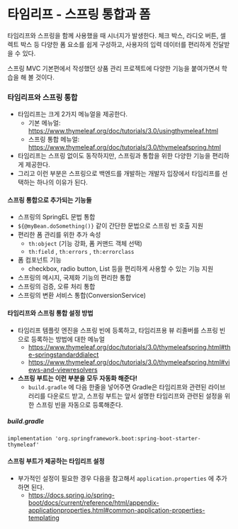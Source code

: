 # 타임리프 - 스프링 통합과 폼

타임리프와 스프링을 함께 사용했을 때 시너지가 발생한다. 체크 박스, 라디오 버튼, 셀렉트 박스 등 다양한 폼 요소를 쉽게 구성하고, 사용자의 입력 데이터를 편리하게 전달받을 수 있다.

스프링 MVC 기본편에서 작성했던 상품 관리 프로젝트에 다양한 기능을 붙여가면서 학습을 해 볼 것이다.

### 타임리프와 스프링 통합
- 타임리프는 크게 2가지 메뉴얼을 제공한다.
	- 기본 메뉴얼: https://www.thymeleaf.org/doc/tutorials/3.0/usingthymeleaf.html
	- 스프링 통합 메뉴얼: https://www.thymeleaf.org/doc/tutorials/3.0/thymeleafspring.html
- 타임리프는 스프링 없이도 동작하지만, 스프링과 통합을 위한 다양한 기능을 편리하게 제공한다.
- 그리고 이런 부분은 스프링으로 백엔드를 개발하는 개발자 입장에서 타임리프를 선택하는 하나의 이유가 된다.

#### 스프링 통합으로 추가되는 기능들
- 스프링의 SpringEL 문법 통합
- `${@myBean.doSomething()}` 같이 간단한 문법으로 스프링 빈 호출 지원
- 편리한 폼 관리를 위한 추가 속성
	- `th:object` (기능 강화, 폼 커맨드 객체 선택)
	- `th:field` , `th:errors` , `th:errorclass`
- 폼 컴포넌트 기능
	- checkbox, radio button, List 등을 편리하게 사용할 수 있는 기능 지원
- 스프링의 메시지, 국제화 기능의 편리한 통합
- 스프링의 검증, 오류 처리 통합
- 스프링의 변환 서비스 통합(ConversionService)

#### 타임리프와 스프링 통합 설정 방법
- 타임리프 템플릿 엔진을 스프링 빈에 등록하고, 타임리프용 뷰 리졸버를 스프링 빈으로 등록하는 방법에 대한 메뉴얼
	- https://www.thymeleaf.org/doc/tutorials/3.0/thymeleafspring.html#the-springstandarddialect
	- https://www.thymeleaf.org/doc/tutorials/3.0/thymeleafspring.html#views-and-viewresolvers
- **스프링 부트는 이런 부분을 모두 자동화 해준다!**
	- `build.gradle` 에 다음 한줄을 넣어주면 Gradle은 타임리프와 관련된 라이브러리를 다운로드 받고, 스프링 부트는 앞서 설명한 타임리프와 관련된 설정을 위한 스프링 빈을 자동으로 등록해준다.

##### build.gradle
```
implementation 'org.springframework.boot:spring-boot-starter-thymeleaf'
```

#### 스프링 부트가 제공하는 타임리프 설정
- 부가적인 설정이 필요한 경우 다음을 참고해서 `application.properties` 에 추가하면 된다.
	- https://docs.spring.io/spring-boot/docs/current/reference/html/appendix-applicationproperties.html#common-application-properties-templating